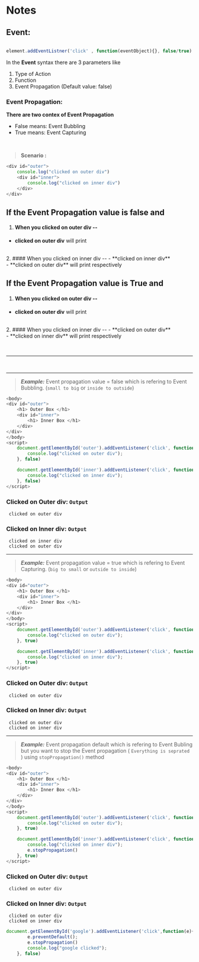 # Notes 

## Event: 
``` javascript

element.addEventListner('click' , function(eventObject){}, false/true)
```
In the **Event** syntax there are 3 parameters like 
<ol>
<li> Type of Action </li>
<li> Function </li>
<li> Event Propagation (Default value: false)</li>
</ol>

### Event Propagation:
**There are two contex of Event Propagation**
<ul>
<li>False means: Event Bubbling </li>
<li>True means: Event Capturing </li>
</ul>
<br>

>**Scenario :**  
``` javascript
<div id="outer">
    console.log("clicked on outer div")
    <div id="inner">
        console.log("clicked on inner div")
    </div>
</div>
```
## If the Event Propagation value is **false** and 

1. #### When you clicked on outer div -- 
- **clicked on outer div** will print
<br>
2. #### When you clicked on inner div --
- **clicked on inner div**
<br>
- **clicked on outer div**
      will print respectively

## If the Event Propagation value is **True** and 

1. #### When you clicked on outer div -- 
- **clicked on outer div** will print
<br>
2. #### When you clicked on inner div --
- **clicked on outer div**
<br>
- **clicked on inner div**
      will print respectively

<br><hr><br><hr>

>***Example:*** Event propagation value = false which is refering to Event Bubbling. (`small to big` or `inside to outside`)  

``` javascript
<body>
<div id="outer">
    <h1> Outer Box </h1>
    <div id="inner">
        <h1> Inner Box </h1>
    </div>
</div>
</body>
<script>
    document.getElementById('outer').addEventListener('click', function(e){
        console.log("clicked on outer div");
    }, false)

    document.getElementById('inner').addEventListener('click', function(e){
        console.log("clicked on inner div");
    }, false)
</script>
```
### Clicked on Outer div: `Output`
``` console
 clicked on outer div
```
### Clicked on Inner div: `Output`
``` console
 clicked on inner div
 clicked on outer div
```
<hr>

>***Example:*** Event propagation value = true which is refering to Event Capturing. (`big to small` or `outside to inside`)  

``` javascript
<body>
<div id="outer">
    <h1> Outer Box </h1>
    <div id="inner">
        <h1> Inner Box </h1>
    </div>
</div>
</body>
<script>
    document.getElementById('outer').addEventListener('click', function(e){
        console.log("clicked on outer div");
    }, true)

    document.getElementById('inner').addEventListener('click', function(e){
        console.log("clicked on inner div");
    }, true)
</script>
```
### Clicked on Outer div: `Output`
``` console
 clicked on outer div
```
### Clicked on Inner div: `Output`
``` console
 clicked on outer div
 clicked on inner div
```
<hr>

>***Example:*** Event propagation default which is refering to Event Bubling but you want to stop the Event propagation ( `Everything is seprated` ) using  `stopPropagation()` method 

``` javascript
<body>
<div id="outer">
    <h1> Outer Box </h1>
    <div id="inner">
        <h1> Inner Box </h1>
    </div>
</div>
</body>
<script>
    document.getElementById('outer').addEventListener('click', function(e){
        console.log("clicked on outer div");
    }, true)

    document.getElementById('inner').addEventListener('click', function(e){
        console.log("clicked on inner div");
        e.stopPropagation()
    }, true)
</script>
```
### Clicked on Outer div: `Output`
``` console
 clicked on outer div
```
### Clicked on Inner div: `Output`
``` console
 clicked on outer div
 clicked on inner div
```


``` javascript 
document.getElementById('google').addEventListener('click',function(e){
        e.preventDefault();
        e.stopPropagation()
        console.log("google clicked");
    }, false)
```